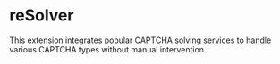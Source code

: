# reSolver
This extension integrates popular CAPTCHA solving services to handle various CAPTCHA types without manual intervention.
